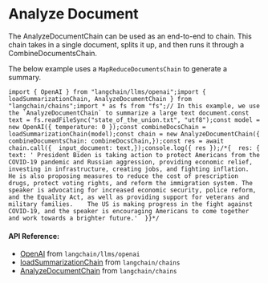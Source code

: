 Analyze Document
================

The AnalyzeDocumentChain can be used as an end-to-end to chain. This chain takes in a single document, splits it up, and then runs it through a CombineDocumentsChain.

The below example uses a `MapReduceDocumentsChain` to generate a summary.

    import { OpenAI } from "langchain/llms/openai";import { loadSummarizationChain, AnalyzeDocumentChain } from "langchain/chains";import * as fs from "fs";// In this example, we use the `AnalyzeDocumentChain` to summarize a large text document.const text = fs.readFileSync("state_of_the_union.txt", "utf8");const model = new OpenAI({ temperature: 0 });const combineDocsChain = loadSummarizationChain(model);const chain = new AnalyzeDocumentChain({  combineDocumentsChain: combineDocsChain,});const res = await chain.call({  input_document: text,});console.log({ res });/*{  res: {    text: ' President Biden is taking action to protect Americans from the COVID-19 pandemic and Russian aggression, providing economic relief, investing in infrastructure, creating jobs, and fighting inflation.    He is also proposing measures to reduce the cost of prescription drugs, protect voting rights, and reform the immigration system. The speaker is advocating for increased economic security, police reform, and the Equality Act, as well as providing support for veterans and military families.    The US is making progress in the fight against COVID-19, and the speaker is encouraging Americans to come together and work towards a brighter future.'  }}*/

#### API Reference:

*   [OpenAI](/docs/api/llms_openai/classes/OpenAI) from `langchain/llms/openai`
*   [loadSummarizationChain](/docs/api/chains/functions/loadSummarizationChain) from `langchain/chains`
*   [AnalyzeDocumentChain](/docs/api/chains/classes/AnalyzeDocumentChain) from `langchain/chains`